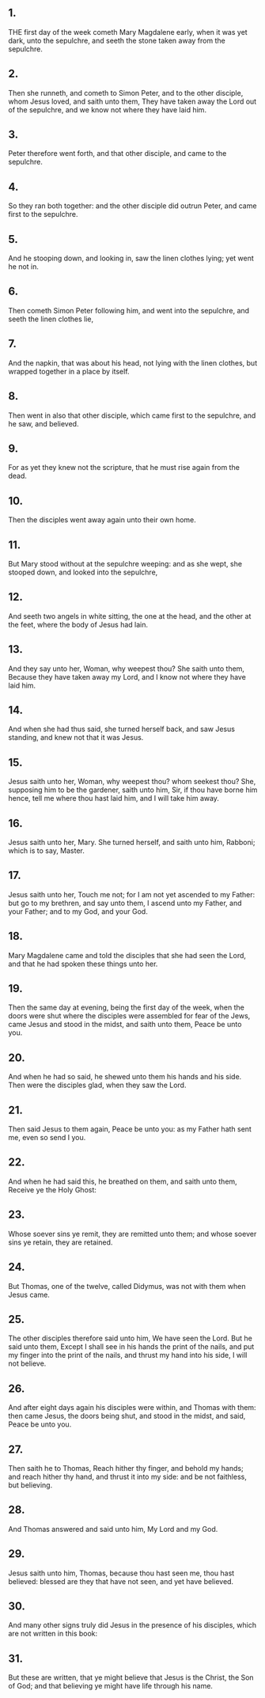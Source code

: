 ## 1.
THE first day of the week cometh Mary Magdalene early, when it was yet dark, unto the sepulchre, and seeth the stone taken away from the sepulchre.
## 2.
Then she runneth, and cometh to Simon Peter, and to the other disciple, whom Jesus loved, and saith unto them, They have taken away the Lord out of the sepulchre, and we know not where they have laid him.
## 3.
Peter therefore went forth, and that other disciple, and came to the sepulchre.
## 4.
So they ran both together: and the other disciple did outrun Peter, and came first to the sepulchre.
## 5.
And he stooping down, and looking in, saw the linen clothes lying; yet went he not in.
## 6.
Then cometh Simon Peter following him, and went into the sepulchre, and seeth the linen clothes lie,
## 7.
And the napkin, that was about his head, not lying with the linen clothes, but wrapped together in a place by itself.
## 8.
Then went in also that other disciple, which came first to the sepulchre, and he saw, and believed.
## 9.
For as yet they knew not the scripture, that he must rise again from the dead.
## 10.
Then the disciples went away again unto their own home.
## 11.
But Mary stood without at the sepulchre weeping: and as she wept, she stooped down, and looked into the sepulchre,
## 12.
And seeth two angels in white sitting, the one at the head, and the other at the feet, where the body of Jesus had lain.
## 13.
And they say unto her, Woman, why weepest thou? She saith unto them, Because they have taken away my Lord, and I know not where they have laid him.
## 14.
And when she had thus said, she turned herself back, and saw Jesus standing, and knew not that it was Jesus.
## 15.
Jesus saith unto her, Woman, why weepest thou? whom seekest thou? She, supposing him to be the gardener, saith unto him, Sir, if thou have borne him hence, tell me where thou hast laid him, and I will take him away.
## 16.
Jesus saith unto her, Mary. She turned herself, and saith unto him, Rabboni; which is to say, Master.
## 17.
Jesus saith unto her, Touch me not; for I am not yet ascended to my Father: but go to my brethren, and say unto them, I ascend unto my Father, and your Father; and to my God, and your God.
## 18.
Mary Magdalene came and told the disciples that she had seen the Lord, and that he had spoken these things unto her.
## 19.
Then the same day at evening, being the first day of the week, when the doors were shut where the disciples were assembled for fear of the Jews, came Jesus and stood in the midst, and saith unto them, Peace be unto you.
## 20.
And when he had so said, he shewed unto them his hands and his side. Then were the disciples glad, when they saw the Lord.
## 21.
Then said Jesus to them again, Peace be unto you: as my Father hath sent me, even so send I you.
## 22.
And when he had said this, he breathed on them, and saith unto them, Receive ye the Holy Ghost:
## 23.
Whose soever sins ye remit, they are remitted unto them; and whose soever sins ye retain, they are retained.
## 24.
But Thomas, one of the twelve, called Didymus, was not with them when Jesus came.
## 25.
The other disciples therefore said unto him, We have seen the Lord. But he said unto them, Except I shall see in his hands the print of the nails, and put my finger into the print of the nails, and thrust my hand into his side, I will not believe.
## 26.
And after eight days again his disciples were within, and Thomas with them: then came Jesus, the doors being shut, and stood in the midst, and said, Peace be unto you.
## 27.
Then saith he to Thomas, Reach hither thy finger, and behold my hands; and reach hither thy hand, and thrust it into my side: and be not faithless, but believing.
## 28.
And Thomas answered and said unto him, My Lord and my God.
## 29.
Jesus saith unto him, Thomas, because thou hast seen me, thou hast believed: blessed are they that have not seen, and yet have believed.
## 30.
And many other signs truly did Jesus in the presence of his disciples, which are not written in this book:
## 31.
But these are written, that ye might believe that Jesus is the Christ, the Son of God; and that believing ye might have life through his name.
